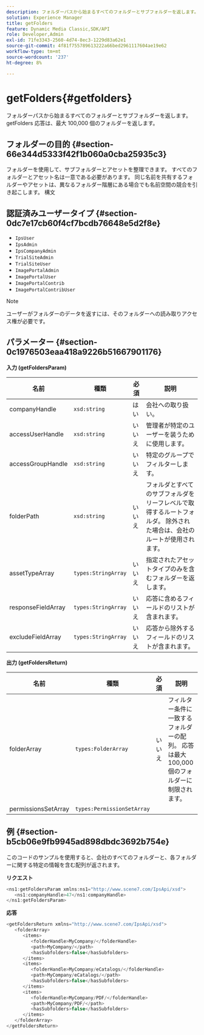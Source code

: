 ```yaml
---
description: フォルダーパスから始まるすべてのフォルダーとサブフォルダーを返します。 getFolders 応答は、最大 100,000 個のフォルダーを返します。
solution: Experience Manager
title: getFolders
feature: Dynamic Media Classic,SDK/API
role: Developer,Admin
exl-id: 71fe3343-2560-4d74-8ec3-1229d83a62e1
source-git-commit: 4f81f755789613222a66bed2961117604ae19e62
workflow-type: tm+mt
source-wordcount: '237'
ht-degree: 8%

---
```


# getFolders{#getfolders}

フォルダーパスから始まるすべてのフォルダーとサブフォルダーを返します。 getFolders 応答は、最大 100,000 個のフォルダーを返します。

## フォルダーの目的 {#section-66e344d5333f42f1b060a0cba25935c3}

フォルダーを使用して、サブフォルダーとアセットを整理できます。 すべてのフォルダーとアセット名は一意である必要があります。 同じ名前を共有するフォルダーやアセットは、異なるフォルダー階層にある場合でも名前空間の競合を引き起こします。
構文

## 認証済みユーザータイプ {#section-0dc7e17cb60f4cf7bcdb76648e5d2f8e}

* `IpsUser`
* `IpsAdmin`
* `IpsCompanyAdmin`
* `TrialSiteAdmin`
* `TrialSiteUser`
* `ImagePortalAdmin`
* `ImagePortalUser`
* `ImagePortalContrib`
* `ImagePortalContribUser`

>[!NOTE]
>
>ユーザーがフォルダーのデータを返すには、そのフォルダーへの読み取りアクセス権が必要です。

## パラメーター {#section-0c1976503eaa418a9226b51667901176}

**入力 (getFoldersParam)**

| 名前 | 種類 | 必須 | 説明 |
|---|---|---|---|
| companyHandle | `xsd:string` | はい | 会社への取り扱い。 |
| accessUserHandle | `xsd:string` | いいえ | 管理者が特定のユーザーを装うために使用します。 |
| accessGroupHandle | `xsd:string` | いいえ | 特定のグループでフィルターします。 |
| folderPath | `xsd:string` | いいえ | フォルダとすべてのサブフォルダをリーフレベルで取得するルートフォルダ。 除外された場合は、会社のルートが使用されます。 |
| assetTypeArray | `types:StringArray` | いいえ | 指定されたアセットタイプのみを含むフォルダーを返します。 |
| responseFieldArray | `types:StringArray` | いいえ | 応答に含めるフィールドのリストが含まれます。 |
| excludeFieldArray | `types:StringArray` | いいえ | 応答から除外するフィールドのリストが含まれます。 |

**出力 (getFoldersReturn)**

| 名前 | 種類 | 必須 | 説明 |
|---|---|---|---|
| folderArray | `types:FolderArray` | いいえ | フィルター条件に一致するフォルダーの配列。 応答は最大 100,000 個のフォルダーに制限されます。 |
| permissionsSetArray | `types:PermissionSetArray` |  |  |

## 例 {#section-b5cb06e9fb9945ad898dbdc3692b754e}

このコードのサンプルを使用すると、会社のすべてのフォルダーと、各フォルダーに関する特定の情報を含む配列が返されます。

**リクエスト**

```java
<ns1:getFoldersParam xmlns:ns1="http://www.scene7.com/IpsApi/xsd">
   <ns1:companyHandle>47</ns1:companyHandle>
</ns1:getFoldersParam>
```

**応答**

```java
<getFoldersReturn xmlns="http://www.scene7.com/IpsApi/xsd">
   <folderArray>
      <items>
         <folderHandle>MyCompany/</folderHandle>
         <path>MyCompany/</path>
         <hasSubfolders>false</hasSubfolders>
      </items>
      <items>
         <folderHandle>MyCompany/eCatalogs/</folderHandle>
         <path>MyCompany/eCatalogs/</path>
         <hasSubfolders>false</hasSubfolders>
      </items>
      <items>
         <folderHandle>MyCompany/PDF/</folderHandle>
         <path>MyCompany/PDF/</path>
         <hasSubfolders>false</hasSubfolders>
      </items>
   </folderArray>
</getFoldersReturn>
```
